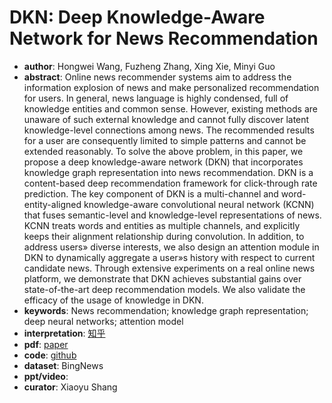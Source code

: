 # DKN: Deep Knowledge-Aware Network for News Recommendation 
- **author**: Hongwei Wang, Fuzheng Zhang, Xing Xie, Minyi Guo   
- **abstract**: Online news recommender systems aim to address the information explosion of news and make personalized recommendation for users. In general, news language is highly condensed, full of knowledge entities and common sense. However, existing methods are unaware of such external knowledge and cannot fully discover latent knowledge-level connections among news. The recommended results for a user are consequently limited to simple patterns and cannot be extended reasonably. To solve the above problem, in this paper, we propose a deep knowledge-aware network (DKN) that incorporates knowledge graph representation into news recommendation. DKN is a content-based deep recommendation framework for click-through rate prediction. The key component of DKN is a multi-channel and word-entity-aligned knowledge-aware convolutional neural network (KCNN) that fuses semantic-level and knowledge-level representations of news. KCNN treats words and entities as multiple channels, and explicitly keeps their alignment relationship during convolution. In addition, to address users» diverse interests, we also design an attention module in DKN to dynamically aggregate a user»s history with respect to current candidate news. Through extensive experiments on a real online news platform, we demonstrate that DKN achieves substantial gains over state-of-the-art deep recommendation models. We also validate the efficacy of the usage of knowledge in DKN. 
- **keywords**: News recommendation; knowledge graph representation; deep neural networks; attention model
- **interpretation**: [知乎](https://zhuanlan.zhihu.com/p/34919142)
- **pdf**: [paper](https://arxiv.org/pdf/1801.08284v1)
- **code**: [github](https://github.com/hwwang55/DKN)
- **dataset**: BingNews
- **ppt/video**:
- **curator**: Xiaoyu Shang 
